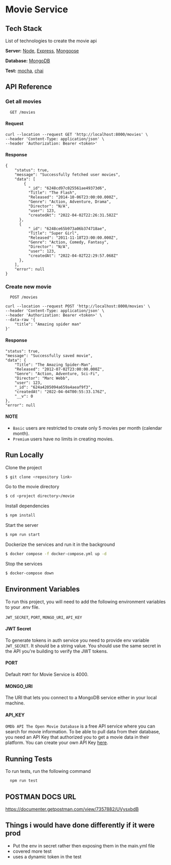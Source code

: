 # Movie Service

## Tech Stack

List of technologies to create the movie api

**Server:** [Node](https://nodejs.org/en/), [Express](https://expressjs.com/), [Mongoose](https://mongoosejs.com/)

**Database:** [MongoDB](https://docs.mongodb.com/)

**Test:** [mocha](https://www.chaijs.com/), [chai](https://www.chaijs.com/)

## API Reference

### Get all movies

```http
  GET /movies
```

#### Request

    curl --location --request GET 'http://localhost:8000/movies' \
    --header 'Content-Type: application/json' \
    --header 'Authorization: Bearer <token>'

#### Response

    {
        "status": true,
        "message": "Successfully fetched user movies",
        "data": [
            {
              "_id": "6248cd97c025561ae49373d6",
              "Title": "The Flash",
              "Released": "2014-10-06T23:00:00.000Z",
              "Genre": "Action, Adventure, Drama",
              "Director": "N/A",
              "user": 123,
              "createdAt": "2022-04-02T22:26:31.582Z"
          },
          {
              "_id": "6248ce65b973a06b374718ae",
              "Title": "Super Girl",
              "Released": "2011-11-18T23:00:00.000Z",
              "Genre": "Action, Comedy, Fantasy",
              "Director": "N/A",
              "user": 123,
              "createdAt": "2022-04-02T22:29:57.068Z"
          },
        ],
        "error": null
    }

### Create new movie

```http
  POST /movies
```

    curl --location --request POST 'http://localhost:8000/movies' \
    --header 'Content-Type: application/json' \
    --header 'Authorization: Bearer <token>' \
    --data-raw '{
        "title": "Amazing spider man"
    }'

#### Response

    "status": true,
    "message": "Successfully saved movie",
    "data": {
        "Title": "The Amazing Spider-Man",
        "Released": "2012-07-02T23:00:00.000Z",
        "Genre": "Action, Adventure, Sci-Fi",
        "Director": "Marc Webb",
        "user": 123,
        "_id": "624a4205094a659a4aeaf9f3",
        "createdAt": "2022-04-04T00:55:33.176Z",
        "__v": 0
    },
    "error": null

#### NOTE

- `Basic` users are restricted to create only 5 movies per month (calendar month).
- `Premium` users have no limits in creating movies.

## Run Locally

Clone the project

```bash
$ git clone <repository link>
```

Go to the movie directory

```bash
$ cd <project directory>/movie
```

Install dependencies

```bash
$ npm install
```

Start the server

```bash
$ npm run start
```

Dockerize the services and run it in the background

```bash
$ docker compose -f docker-compose.yml up -d
```

Stop the services

```bash
$ docker-compose down
```

## Environment Variables

To run this project, you will need to add the following environment variables to your .env file.

`JWT_SECRET`, `PORT`, `MONGO_URI`, `API_KEY`

#### JWT Secret

To generate tokens in auth service you need to provide env variable
`JWT_SECRET`. It should be a string value. You should use the same secret in
the API you're building to verify the JWT tokens.

#### PORT

Default `PORT` for Movie Service is 4000.

#### MONGO_URI

The URI that lets you connect to a MongoDB service either in your local machine.

#### API_KEY

`OMDb API The Open Movie Database` is a free API service where you can search for
movie information. To be able to pull data from their database, you need an
API Key that authorized you to get a movie data in their platform.
You can create your own API Key [here](https://omdbapi.com/apikey.aspx).

## Running Tests

To run tests, run the following command

```bash
  npm run test
```

## POSTMAN DOCS URL

https://documenter.getpostman.com/view/7357882/UVysxbdB

## Things i would have done differently if it were prod

- Put the env in secret rather then exposing them in the main.yml file
- covered more test
- uses a dynamic token in the test
